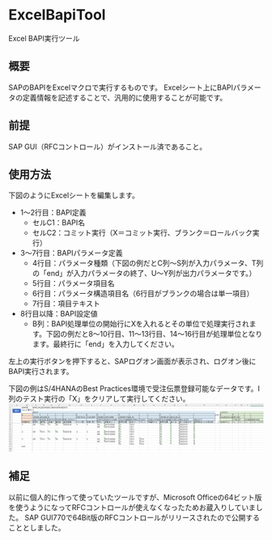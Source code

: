 # ExcelBapiTool
Excel BAPI実行ツール

## 概要
SAPのBAPIをExcelマクロで実行するものです。
Excelシート上にBAPIパラメータの定義情報を記述することで、汎用的に使用することが可能です。

## 前提
SAP GUI（RFCコントロール）がインストール済であること。

## 使用方法
下図のようにExcelシートを編集します。
- 1～2行目：BAPI定義
  - セルC1：BAPI名
  - セルC2：コミット実行（X＝コミット実行、ブランク＝ロールバック実行）
- 3～7行目：BAPIパラメータ定義
  - 4行目：パラメータ種類（下図の例だとC列～S列が入力パラメータ、T列の「end」が入力パラメータの終了、U～Y列が出力パラメータです。）
  - 5行目：パラメータ項目名
  - 6行目：パラメータ構造項目名（6行目がブランクの場合は単一項目）
  - 7行目：項目テキスト
- 8行目以降：BAPI設定値
  - B列：BAPI処理単位の開始行にXを入れるとその単位で処理実行されます。下図の例だと8～10行目、11～13行目、14～16行目が処理単位となります。最終行に「end」を入力してください。

左上の実行ボタンを押下すると、SAPログオン画面が表示され、ログオン後にBAPI実行されます。

下図の例はS/4HANAのBest Practices環境で受注伝票登録可能なデータです。I列のテスト実行の「X」をクリアして実行してください。
![Excelシート編集例](/ExcelSheet_sample.png)


## 補足
以前に個人的に作って使っていたツールですが、Microsoft Officeの64ビット版を使うようになってRFCコントロールが使えなくなったためお蔵入りしていました。
SAP GUI770で64Bit版のRFCコントロールがリリースされたので公開することとしました。
